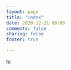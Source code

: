 ```yaml
---
layout: page
title: "index"
date: 2020-12-21 08:00
comments: false
sharing: false
footer: true

---
```

hi